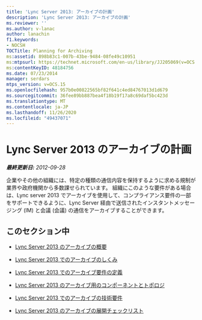 ```yaml
---
title: 'Lync Server 2013: アーカイブの計画'
description: 'Lync Server 2013: アーカイブの計画'
ms.reviewer: ''
ms.author: v-lanac
author: lanachin
f1.keywords:
- NOCSH
TOCTitle: Planning for Archiving
ms:assetid: 898b83c1-007b-43be-9484-08fe49c10951
ms:mtpsurl: https://technet.microsoft.com/en-us/library/JJ205069(v=OCS.15)
ms:contentKeyID: 48184756
ms.date: 07/23/2014
manager: serdars
mtps_version: v=OCS.15
ms.openlocfilehash: 957b0e00822565bf82f641c4ed84767013d1d679
ms.sourcegitcommit: 36fee89bb887bea4f18b19f17a8c69daf5bc423d
ms.translationtype: MT
ms.contentlocale: ja-JP
ms.lasthandoff: 11/26/2020
ms.locfileid: "49437071"
---
```

# <a name="planning-for-archiving-in-lync-server-2013"></a>Lync Server 2013 のアーカイブの計画

<div data-xmlns="http://www.w3.org/1999/xhtml">

<div class="topic" data-xmlns="http://www.w3.org/1999/xhtml" data-msxsl="urn:schemas-microsoft-com:xslt" data-cs="https://msdn.microsoft.com/">

<div data-asp="https://msdn2.microsoft.com/asp">



</div>

<div id="mainSection">

<div id="mainBody">

<span> </span>

_**最終更新日:** 2012-09-28_

企業やその他の組織には、特定の種類の通信内容を保持するように求める規制が業界や政府機関から多数課せられています。 組織にこのような要件がある場合は、Lync server 2013 でアーカイブを使用して、コンプライアンス要件の一部をサポートできるように、Lync Server 経由で送信されたインスタントメッセージング (IM) と会議 (会議) の通信をアーカイブすることができます。

<div>

## <a name="in-this-section"></a>このセクション中

  - [Lync Server 2013 のアーカイブの概要](lync-server-2013-overview-of-archiving.md)

  - [Lync Server 2013 でのアーカイブのしくみ](lync-server-2013-how-archiving-works.md)

  - [Lync Server 2013 でのアーカイブ要件の定義](lync-server-2013-defining-your-requirements-for-archiving.md)

  - [Lync Server 2013 のアーカイブ用のコンポーネントとトポロジ](lync-server-2013-components-and-topologies-for-archiving.md)

  - [Lync Server 2013 でのアーカイブの技術要件](lync-server-2013-technical-requirements-for-archiving.md)

  - [Lync Server 2013 のアーカイブの展開チェックリスト](lync-server-2013-deployment-checklist-for-archiving.md)

</div>

</div>

<span> </span>

</div>

</div>

</div>

